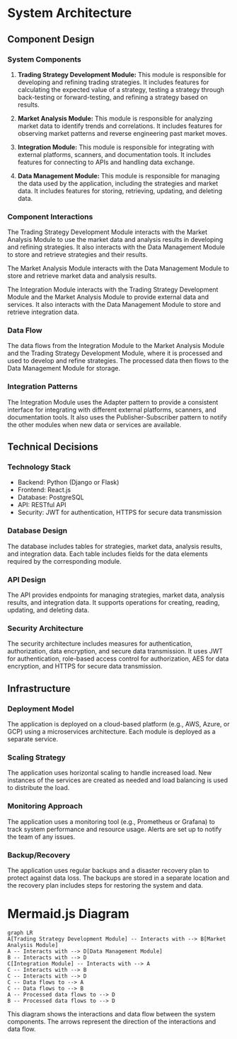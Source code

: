 # System Architecture

## Component Design

### System Components

1. **Trading Strategy Development Module:** This module is responsible for developing and refining trading strategies. It includes features for calculating the expected value of a strategy, testing a strategy through back-testing or forward-testing, and refining a strategy based on results.

2. **Market Analysis Module:** This module is responsible for analyzing market data to identify trends and correlations. It includes features for observing market patterns and reverse engineering past market moves.

3. **Integration Module:** This module is responsible for integrating with external platforms, scanners, and documentation tools. It includes features for connecting to APIs and handling data exchange.

4. **Data Management Module:** This module is responsible for managing the data used by the application, including the strategies and market data. It includes features for storing, retrieving, updating, and deleting data.

### Component Interactions

The Trading Strategy Development Module interacts with the Market Analysis Module to use the market data and analysis results in developing and refining strategies. It also interacts with the Data Management Module to store and retrieve strategies and their results.

The Market Analysis Module interacts with the Data Management Module to store and retrieve market data and analysis results.

The Integration Module interacts with the Trading Strategy Development Module and the Market Analysis Module to provide external data and services. It also interacts with the Data Management Module to store and retrieve integration data.

### Data Flow

The data flows from the Integration Module to the Market Analysis Module and the Trading Strategy Development Module, where it is processed and used to develop and refine strategies. The processed data then flows to the Data Management Module for storage.

### Integration Patterns

The Integration Module uses the Adapter pattern to provide a consistent interface for integrating with different external platforms, scanners, and documentation tools. It also uses the Publisher-Subscriber pattern to notify the other modules when new data or services are available.

## Technical Decisions

### Technology Stack

- Backend: Python (Django or Flask)
- Frontend: React.js
- Database: PostgreSQL
- API: RESTful API
- Security: JWT for authentication, HTTPS for secure data transmission

### Database Design

The database includes tables for strategies, market data, analysis results, and integration data. Each table includes fields for the data elements required by the corresponding module.

### API Design

The API provides endpoints for managing strategies, market data, analysis results, and integration data. It supports operations for creating, reading, updating, and deleting data.

### Security Architecture

The security architecture includes measures for authentication, authorization, data encryption, and secure data transmission. It uses JWT for authentication, role-based access control for authorization, AES for data encryption, and HTTPS for secure data transmission.

## Infrastructure

### Deployment Model

The application is deployed on a cloud-based platform (e.g., AWS, Azure, or GCP) using a microservices architecture. Each module is deployed as a separate service.

### Scaling Strategy

The application uses horizontal scaling to handle increased load. New instances of the services are created as needed and load balancing is used to distribute the load.

### Monitoring Approach

The application uses a monitoring tool (e.g., Prometheus or Grafana) to track system performance and resource usage. Alerts are set up to notify the team of any issues.

### Backup/Recovery

The application uses regular backups and a disaster recovery plan to protect against data loss. The backups are stored in a separate location and the recovery plan includes steps for restoring the system and data.

# Mermaid.js Diagram

```mermaid
graph LR
A[Trading Strategy Development Module] -- Interacts with --> B[Market Analysis Module]
A -- Interacts with --> D[Data Management Module]
B -- Interacts with --> D
C[Integration Module] -- Interacts with --> A
C -- Interacts with --> B
C -- Interacts with --> D
C -- Data flows to --> A
C -- Data flows to --> B
A -- Processed data flows to --> D
B -- Processed data flows to --> D
```

This diagram shows the interactions and data flow between the system components. The arrows represent the direction of the interactions and data flow.